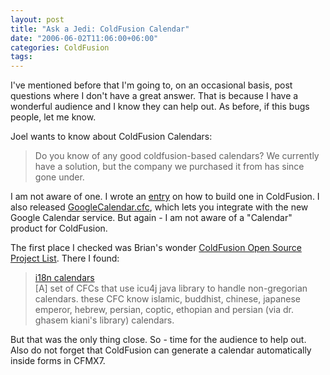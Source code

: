 ```yaml
---
layout: post
title: "Ask a Jedi: ColdFusion Calendar"
date: "2006-06-02T11:06:00+06:00"
categories: ColdFusion 
tags: 
---
```


I've mentioned before that I'm going to, on an occasional basis, post questions where I don't have a great answer. That is because I have a wonderful audience and I know they can help out. As before, if this bugs people, let me know. 

Joel wants to know about ColdFusion Calendars:

<blockquote>
Do you know of any good coldfusion-based calendars?  We currently have a solution, but the company we purchased it from has since gone under.
</blockquote>

I am not aware of one. I wrote an <a href="http://www.raymondcamden.com/index.cfm/2005/8/31/ColdFusion-101-Building-a-Calendar">entry</a> on how to build one in ColdFusion. I also released <a href="http://www.coldfusionjedi.com/index.cfm/2006/4/20/GoogleCalendarcfc-Version-1">GoogleCalendar.cfc</a>, which lets you integrate with the new Google Calendar service. But again - I am not aware of a "Calendar" product for ColdFusion. 

The first place I checked was Brian's wonder <a href="http://www.remotesynthesis.com/cfopensourcelist/">ColdFusion Open Source Project List</a>. There I found:

<blockquote>
<a href="http://www.sustainablegis.com/projects/icu4j/CalendarsTB.cfm">i18n calendars</a><br>
[A] set of CFCs that use icu4j java library to handle non-gregorian calendars. these CFC know islamic, buddhist, chinese, japanese emperor, hebrew, persian, coptic, ethopian and persian (via dr. ghasem kiani's library) calendars.
</blockquote>

But that was the only thing close. So - time for the audience to help out. Also do not forget that ColdFusion can generate a calendar automatically inside forms in CFMX7.